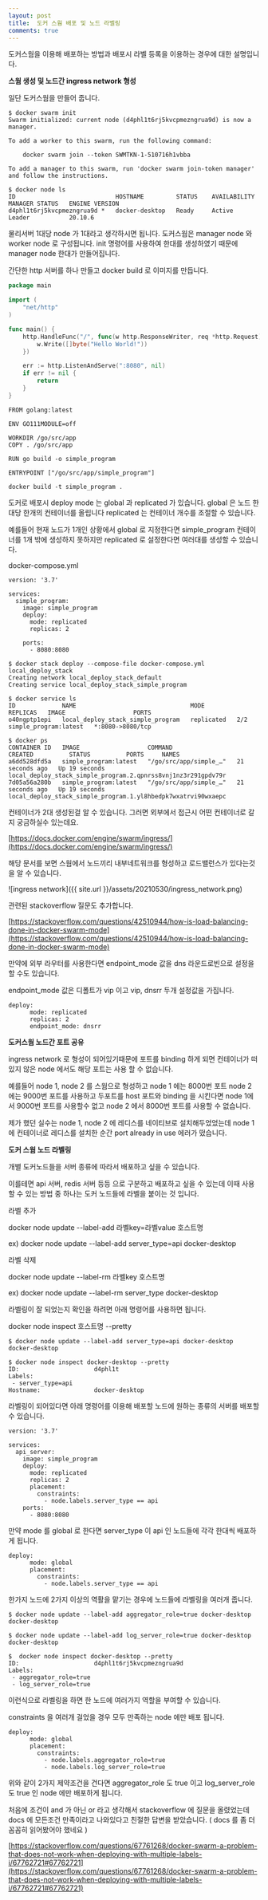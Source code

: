 ```yaml
---
layout: post
title:  도커 스웜 배포 및 노드 라벨링
comments: true
---
```



도커스웜을 이용해 배포하는 방법과 배포시 라벨 등록을 이용하는 경우에 대한 설명입니다.

**스웜 생성 및 노드간 ingress network 형성**

일단 도커스웜을 만들어 줍니다.

```
$ docker swarm init
Swarm initialized: current node (d4phl1t6rj5kvcpmezngrua9d) is now a manager.

To add a worker to this swarm, run the following command:

    docker swarm join --token SWMTKN-1-510716h1vbba

To add a manager to this swarm, run 'docker swarm join-token manager' and follow the instructions.

$ docker node ls
ID                            HOSTNAME         STATUS    AVAILABILITY   MANAGER STATUS   ENGINE VERSION
d4phl1t6rj5kvcpmezngrua9d *   docker-desktop   Ready     Active         Leader           20.10.6
```

물리서버 1대당 node 가 1대라고 생각하시면 됩니다.  도커스웜은 manager node 와 worker node 로 구성됩니다. init 명령어를 사용하여 한대를  생성하였기 때문에 manager node 한대가 만들어집니다.

간단한 http 서버를 하나 만들고 docker build 로 이미지를 만듭니다.

```go
package main

import (
	"net/http"
)

func main() {
	http.HandleFunc("/", func(w http.ResponseWriter, req *http.Request) {
		w.Write([]byte("Hello World!"))
	})

	err := http.ListenAndServe(":8080", nil)
	if err != nil {
		return
	}
}
```

```docker
FROM golang:latest

ENV GO111MODULE=off

WORKDIR /go/src/app
COPY . /go/src/app

RUN go build -o simple_program

ENTRYPOINT ["/go/src/app/simple_program"]
```

```
docker build -t simple_program .
```

도커로 배포시 deploy mode 는 global 과 replicated 가 있습니다. global 은 노드 한대당 한개의 컨테이너를 올립니다 replicated 는 컨테이너 개수를 조절할 수 있습니다.

예를들어 현재 노드가 1개인 상황에서 global 로 지정한다면 simple_program 컨테이너를 1개 밖에 생성하지 못하지만 replicated 로 설정한다면 여러대를 생성할 수 있습니다.

docker-compose.yml

```docker
version: '3.7'

services:
  simple_program:
    image: simple_program
    deploy:
      mode: replicated
      replicas: 2

    ports:
      - 8080:8080
```

```
$ docker stack deploy --compose-file docker-compose.yml local_deploy_stack
Creating network local_deploy_stack_default
Creating service local_deploy_stack_simple_program

$ docker service ls
ID             NAME                                MODE         REPLICAS   IMAGE                   PORTS
o40ngptp1epi   local_deploy_stack_simple_program   replicated   2/2        simple_program:latest   *:8080->8080/tcp

$ docker ps
CONTAINER ID   IMAGE                   COMMAND                  CREATED          STATUS          PORTS     NAMES
a6dd528dfd5a   simple_program:latest   "/go/src/app/simple_…"   21 seconds ago   Up 19 seconds             local_deploy_stack_simple_program.2.qpnrss8vnj1nz3r291gpdv79r
7d05a56a280b   simple_program:latest   "/go/src/app/simple_…"   21 seconds ago   Up 19 seconds             local_deploy_stack_simple_program.1.yl8hbedpk7wxatrvi90wxaepc
```

컨테이너가 2대 생성된걸 알 수 있습니다. 그러면 외부에서 접근시 어떤 컨테이너로 갈지 궁금하실수 있는데요.

[https://docs.docker.com/engine/swarm/ingress/](https://docs.docker.com/engine/swarm/ingress/)



해당 문서를 보면 스웜에서 노드끼리 내부네트워크를 형성하고 로드밸런스가 있다는것을 알 수 있습니다.

![ingress network]({{ site.url }}/assets/20210530/ingress_network.png)

관련된 stackoverflow 질문도 추가합니다.

[https://stackoverflow.com/questions/42510944/how-is-load-balancing-done-in-docker-swarm-mode](https://stackoverflow.com/questions/42510944/how-is-load-balancing-done-in-docker-swarm-mode)

만약에 외부 라우터를 사용한다면 endpoint_mode 값을 dns 라운드로빈으로 설정을 할 수도 있습니다. 

endpoint_mode 값은 디폴트가 vip 이고 vip, dnsrr 두개 설정값을 가집니다.

```docker
deploy:
      mode: replicated
      replicas: 2
      endpoint_mode: dnsrr 
```

**도커스웜 노드간 포트 공유**

ingress network 로 형성이 되어있기때문에 포트를 binding 하게 되면 컨테이너가 떠있지 않은 node 에서도 해당 포트는 사용 할 수 없습니다.

예를들어 node 1, node 2 를 스웜으로 형성하고 node 1 에는 8000번 포트 node 2 에는 9000번 포트를 사용하고 두포트를 host 포트와 binding 을 시킨다면 node 1에서 9000번 포트를 사용할수 없고 node 2 에서 8000번 포트를 사용할 수 없습니다.

제가 했던 실수는 node 1, node 2 에 레디스를 네이티브로 설치해두었었는데 node 1 에 컨테이너로 레디스를 설치한 순간 port already in use 에러가 떴습니다.

**도커 스웜 노드 라벨링**

개별 도커노드들을 서버 종류에 따라서 배포하고 싶을 수 있습니다.

이를테면 api 서버, redis 서버 등등 으로 구분하고 배포하고 싶을 수 있는데 이때 사용할 수 있는 방법 중 하나는 도커 노드들에 라벨을 붙이는 것 입니다.

라벨 추가

docker node update --label-add 라벨key=라벨value 호스트명

ex) docker node update --label-add server_type=api docker-desktop

라벨 삭제

docker node update --label-rm 라벨key 호스트명

ex) docker node update --label-rm server_type docker-desktop

라벨링이 잘 되었는지 확인을 하려면  아래 명령어를 사용하면 됩니다.

docker node inspect 호스트명 --pretty

```
$ docker node update --label-add server_type=api docker-desktop
docker-desktop

$ docker node inspect docker-desktop --pretty
ID:                     d4phl1t
Labels:
 - server_type=api
Hostname:               docker-desktop
```

라벨링이 되어있다면 아래 명령어를 이용해 배포할 노드에 원하는 종류의 서버를 배포할 수 있습니다.

```
version: '3.7'

services:
  api_server:
    image: simple_program
    deploy:
      mode: replicated
      replicas: 2
      placement:
        constraints:
          - node.labels.server_type == api
    ports:
      - 8080:8080
```

만약 mode 를 global 로 한다면 server_type 이 api 인 노드들에 각각 한대씩 배포하게 됩니다.

```
deploy:
      mode: global
      placement:
        constraints:
          - node.labels.server_type == api
```

한가지 노드에 2가지 이상의 역활을 맡기는 경우에 노드들에 라벨링을 여러개 줍니다.

```
$ docker node update --label-add aggregator_role=true docker-desktop
docker-desktop

$ docker node update --label-add log_server_role=true docker-desktop
docker-desktop

$  docker node inspect docker-desktop --pretty
ID:                     d4phl1t6rj5kvcpmezngrua9d
Labels:
 - aggregator_role=true
 - log_server_role=true
```

이런식으로 라벨링을 하면 한 노드에 여러가지 역할을 부여할 수 있습니다.


constraints 을 여러개 걸었을 경우 모두 만족하는 node 에만 배포 됩니다.

```
deploy:
      mode: global
      placement:
        constraints:
          - node.labels.aggregator_role=true
          - node.labels.log_server_role=true
```

위와 같이 2가지 제약조건을 건다면 aggregator_role 도 true 이고 log_server_role 도 true 인 node 에만 배포하게 됩니다.

처음에 조건이 and 가 아닌 or 라고 생각해서 stackoverflow 에 질문을 올렸었는데 docs 에 모든조건 만족이라고 나와있다고 친절한 답변을 받았습니다. ( docs 를 좀 더 꼼꼼히 읽어봤어야 했네요 )

[https://stackoverflow.com/questions/67761268/docker-swarm-a-problem-that-does-not-work-when-deploying-with-multiple-labels-i/67762721#67762721](https://stackoverflow.com/questions/67761268/docker-swarm-a-problem-that-does-not-work-when-deploying-with-multiple-labels-i/67762721#67762721)